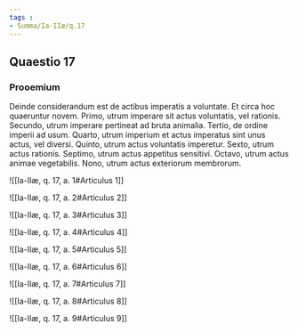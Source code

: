 ```yaml
---
tags : 
- Summa/Ia-IIæ/q.17
---
```


## Quaestio 17

### Prooemium

Deinde considerandum est de actibus imperatis a voluntate. Et circa hoc quaeruntur novem. Primo, utrum imperare sit actus voluntatis, vel rationis. Secundo, utrum imperare pertineat ad bruta animalia. Tertio, de ordine imperii ad usum. Quarto, utrum imperium et actus imperatus sint unus actus, vel diversi. Quinto, utrum actus voluntatis imperetur. Sexto, utrum actus rationis. Septimo, utrum actus appetitus sensitivi. Octavo, utrum actus animae vegetabilis. Nono, utrum actus exteriorum membrorum.

![[Ia-IIæ, q. 17, a. 1#Articulus 1]]

![[Ia-IIæ, q. 17, a. 2#Articulus 2]]

![[Ia-IIæ, q. 17, a. 3#Articulus 3]]

![[Ia-IIæ, q. 17, a. 4#Articulus 4]]

![[Ia-IIæ, q. 17, a. 5#Articulus 5]]

![[Ia-IIæ, q. 17, a. 6#Articulus 6]]

![[Ia-IIæ, q. 17, a. 7#Articulus 7]]

![[Ia-IIæ, q. 17, a. 8#Articulus 8]]

![[Ia-IIæ, q. 17, a. 9#Articulus 9]]

